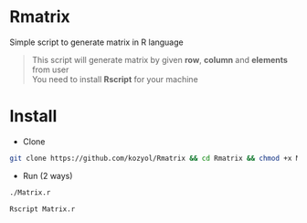 # Rmatrix
Simple script to generate matrix in R language

> This script will generate matrix by given **row**, **column** and **elements** from user                              
> You need to install **Rscript** for your machine

# Install
+ Clone 
```bash
git clone https://github.com/kozyol/Rmatrix && cd Rmatrix && chmod +x Matrix.r
```
+ Run (2 ways)
```bash 
./Matrix.r
```
```bash
Rscript Matrix.r
```
